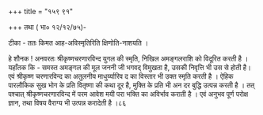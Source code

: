 +++
title = "१५९ ९१"

+++
तथा ( भा० १२/१२/७५)- 

टीका - ततः किमत आह-अविस्मृतिरिति क्षिणोति-नाशयति । 

हे शौनक ! अनवरतः श्रीकृष्णचरणारविन्द युगल की स्मृति, निखिल अमङ्गलराशि को विदूरित करती है । यहाँतक कि - समस्त अमङ्गल की मूल जननी जी भगवद् विमुखता है, उसकी निवृत्ति भी उस से होती है। एवं श्रीकृष्ण चरणारविन्द का अतुलनीय माधुर्य्यारिव द का विस्तार भी उक्त स्मृति करती है । ऐहिक पारलौकिक सुख भोग के प्रति वितृष्णा की कथा दूर है, मुक्ति के प्रति भी अन दर बुद्धि उत्पन्न करती है । तत् पश्चात् श्रीकृष्णचरणारविन्द में परम आवेश मयी परा भक्ति का अविर्भाव कराती है । एवं अनुभव पूर्ण परोक्ष ज्ञान, तथा विषय वैराग्य भी उत्पन्न करादेती है ।८६ 
